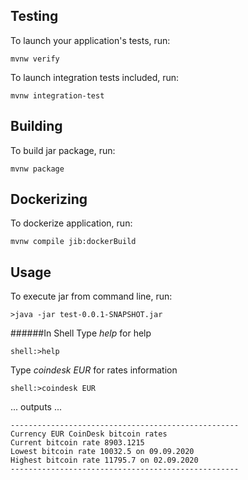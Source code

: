 ## Testing
To launch your application's tests, run:
```
mvnw verify
```
To launch integration tests included, run:
```
mvnw integration-test
```
## Building
To build jar package, run:
```
mvnw package
```
## Dockerizing
To dockerize application, run:
```
mvnw compile jib:dockerBuild
```
## Usage
To execute jar from command line, run: 
```
>java -jar test-0.0.1-SNAPSHOT.jar
```
######In Shell
Type *help* for help
```
shell:>help
```
Type *coindesk EUR* for rates information
```
shell:>coindesk EUR
```
... outputs ...
```
---------------------------------------------------
Currency EUR CoinDesk bitcoin rates
Current bitcoin rate 8903.1215
Lowest bitcoin rate 10032.5 on 09.09.2020
Highest bitcoin rate 11795.7 on 02.09.2020
---------------------------------------------------
```